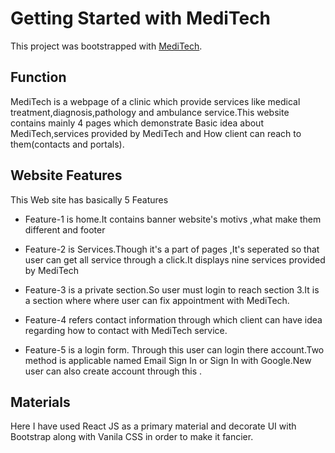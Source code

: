 # Getting Started with MediTech

This project was bootstrapped with [MediTech](https://meditech-adccb.web.app/).

## Function
MediTech is a webpage of a clinic which provide services like medical treatment,diagnosis,pathology and ambulance service.This website contains mainly  4 pages which demonstrate Basic idea about MediTech,services provided by MediTech and How client can reach to them(contacts and portals).

## Website Features
This Web site has basically 5 Features

- Feature-1 is home.It contains banner website's motivs ,what make them different and footer

- Feature-2 is Services.Though it's a part of pages ,It's seperated so that user can get all service through a click.It displays nine services provided by  MediTech

- Feature-3 is a private section.So user must login to reach section 3.It is a section where where user can fix appointment with MediTech.


- Feature-4 refers contact information through which client can have idea regarding how to contact with MediTech service.


- Feature-5 is  a login form. Through this user can login there account.Two method is applicable named Email Sign In or Sign In with Google.New user  can also create account through this .

## Materials
Here I have used React JS as a primary material and decorate UI with Bootstrap along with Vanila CSS in order to make it fancier.